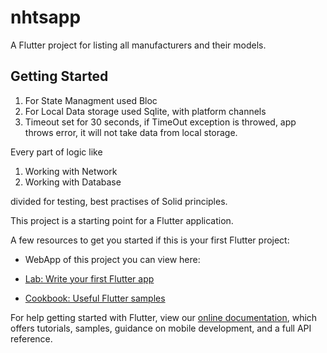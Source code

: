 # nhtsapp

A Flutter project for listing all manufacturers and their models.

## Getting Started

1. For State Managment used Bloc
2. For Local Data storage used Sqlite, with platform channels
3. Timeout set for 30 seconds, if TimeOut exception is throwed, app throws error, 
   it will not take data from local storage.

Every part of logic like
  1. Working with Network
  2. Working with Database  
 
 divided for testing, best practises of Solid principles. 

This project is a starting point for a Flutter application.

A few resources to get you started if this is your first Flutter project:

- WebApp of this project you can view here:

- [Lab: Write your first Flutter app](https://flutter.dev/docs/get-started/codelab)
- [Cookbook: Useful Flutter samples](https://flutter.dev/docs/cookbook)

For help getting started with Flutter, view our
[online documentation](https://flutter.dev/docs), which offers tutorials,
samples, guidance on mobile development, and a full API reference.
